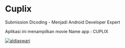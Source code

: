 # Cuplix
Submission Dicoding - Menjadi Android Developer Expert

Aplikasi ini menampilkan movie
Name app : CUPLIX

[![aldiaswari](https://app.circleci.com/pipelines/gh/aldiaswari/Menjadi-Android-Developer-Expert.svg?style=svg)](https://app.circleci.com/pipelines/gh/aldiaswari/Menjadi-Android-Developer-Expert)
